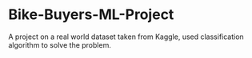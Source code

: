# Bike-Buyers-ML-Project
A project on a real world dataset taken from Kaggle, used classification algorithm to solve the problem.
